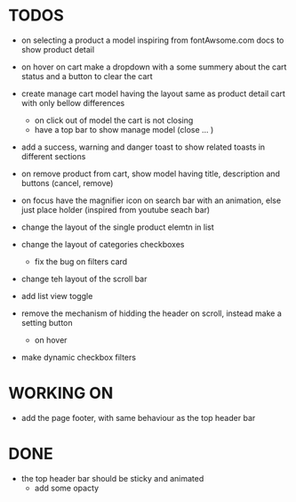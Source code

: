# TODOS

- on selecting a product a model inspiring from fontAwsome.com docs to show product detail
- on hover on cart make a dropdown with a some summery about the cart status and a button to clear the cart
- create manage cart model having the layout same as product detail cart with only bellow differences
  - on click out of model the cart is not closing
  - have a top bar to show manage model (close ... )
- add a success, warning and danger toast to show related toasts in different sections
- on remove product from cart, show model having title, description and buttons (cancel, remove)
- on focus have the magnifier icon on search bar with an animation, else just place holder (inspired from youtube seach bar)
- change the layout of the single product elemtn in list
- change the layout of categories checkboxes
  - fix the bug on filters card
- change teh layout of the scroll bar
- add list view toggle
- remove the mechanism of hidding the header on scroll, instead make a setting button

  - on hover

- make dynamic checkbox filters

# WORKING ON

- add the page footer, with same behaviour as the top header bar

# DONE

- the top header bar should be sticky and animated
  - add some opacty
